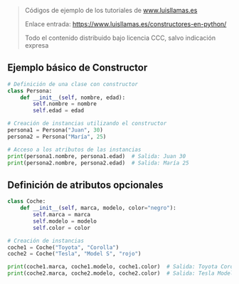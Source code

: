 > Códigos de ejemplo de los tutoriales de www.luisllamas.es
>
> Enlace entrada: https://www.luisllamas.es/constructores-en-python/
>
> Todo el contenido distribuido bajo licencia CCC, salvo indicación expresa

## Ejemplo básico de Constructor
```python
# Definición de una clase con constructor
class Persona:
    def __init__(self, nombre, edad):
        self.nombre = nombre
        self.edad = edad

# Creación de instancias utilizando el constructor
persona1 = Persona("Juan", 30)
persona2 = Persona("María", 25)

# Acceso a los atributos de las instancias
print(persona1.nombre, persona1.edad)  # Salida: Juan 30
print(persona2.nombre, persona2.edad)  # Salida: María 25
```


## Definición de atributos opcionales
```python
class Coche:
    def __init__(self, marca, modelo, color="negro"):
        self.marca = marca
        self.modelo = modelo
        self.color = color

# Creación de instancias
coche1 = Coche("Toyota", "Corolla")
coche2 = Coche("Tesla", "Model S", "rojo")

print(coche1.marca, coche1.modelo, coche1.color)  # Salida: Toyota Corolla negro
print(coche2.marca, coche2.modelo, coche2.color)  # Salida: Tesla Model S rojo
```


